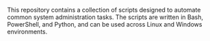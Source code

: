 This repository contains a collection of scripts designed to automate common system administration tasks. The scripts are written in Bash, PowerShell, and Python, and can be used across Linux and Windows environments.
